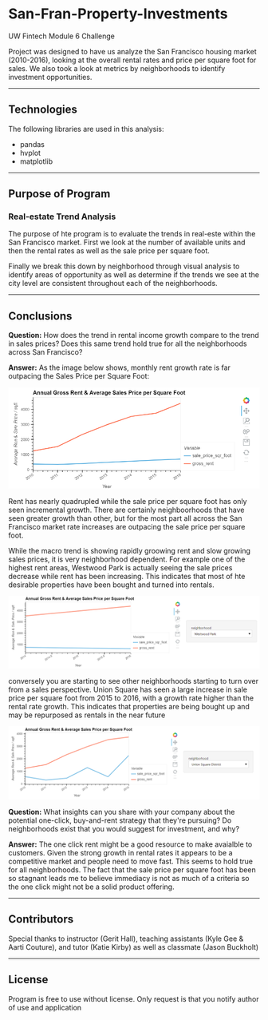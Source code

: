 # San-Fran-Property-Investments
UW Fintech Module 6 Challenge  

Project was designed to have us analyze the San Francisco housing market (2010-2016), looking at the overall rental rates and price per square foot for sales.  We also took a look at metrics by neighborhoods to identify investment opportunities.

---

## Technologies

The following libraries are used in this analysis:  
  
  *  pandas  
  *  hvplot  
  *  matplotlib
  
---

## Purpose of Program

### Real-estate Trend Analysis  
  
The purpose of hte program is to evaluate the trends in real-este within the San Francisco market.  First we look at the number of available units and then the rental rates as well as the sale price per square foot.

Finally we break this down by neighborhood through visual analysis to identify areas of opportunity as well as determine if the trends we see at the city level are consistent throughout each of the neighborhoods.

---

## Conclusions

**Question:**  How does the trend in rental income growth compare to the trend in sales prices? Does this same trend hold true for all the neighborhoods across San Francisco?

**Answer:** As the image below shows, monthly rent growth rate is far outpacing the Sales Price per Square Foot:

![A screenshot of rent annual rates and the average sale price per square foot](Images/rent_vs_sale_sqft.png)

Rent has nearly quadrupled while the sale price per square foot has only seen incremental growth.  There are certainly neighboorhoods that have seen greater growth than other, but for the most part all across the San Francisco market rate increases are outpacing the sale price per square foot.  
  
While the macro trend is showing rapidly groowing rent and slow growing sales prices, it is very neighborhood dependent.  For example one of the highest rent areas, Westwood Park is actually seeing the sale prices decrease while rent has been increasing.  This indicates that most of hte desirable properties have been bought and turned into rentals.  

![Westwood Park Rental and Sales](Images/Westwood_park.png)

conversely you are starting to see other neighborhoods starting to turn over from a sales perspective.  Union Square has seen a large increase in sale price per square foot from 2015 to 2016, with a growth rate higher than the rental rate growth.  This indicates that properties are being bought up and may be repurposed as rentals in the near future

![Union Square Rental and Sales](Images/Union_square.png)

**Question:** What insights can you share with your company about the potential one-click, buy-and-rent strategy that they're pursuing? Do neighborhoods exist that you would suggest for investment, and why?

**Answer:** The one click rent might be a good resource to make avaialble to customers.  Given the strong growth in rental rates it appears to be a competitive market and people need to move fast.  This seems to hold true for all neighborhoods.  The fact that the sale price per square foot has been so stagnant leads me to believe immediacy is not as much of a criteria so the one click might not be a solid product offering.

---

## Contributors

Special thanks to instructor (Gerit Hall), teaching assistants (Kyle Gee & Aarti Couture), and tutor (Katie Kirby) as well as classmate (Jason Buckholt) 

---

## License

Program is free to use without license.  Only request is that you notify author of use and application
